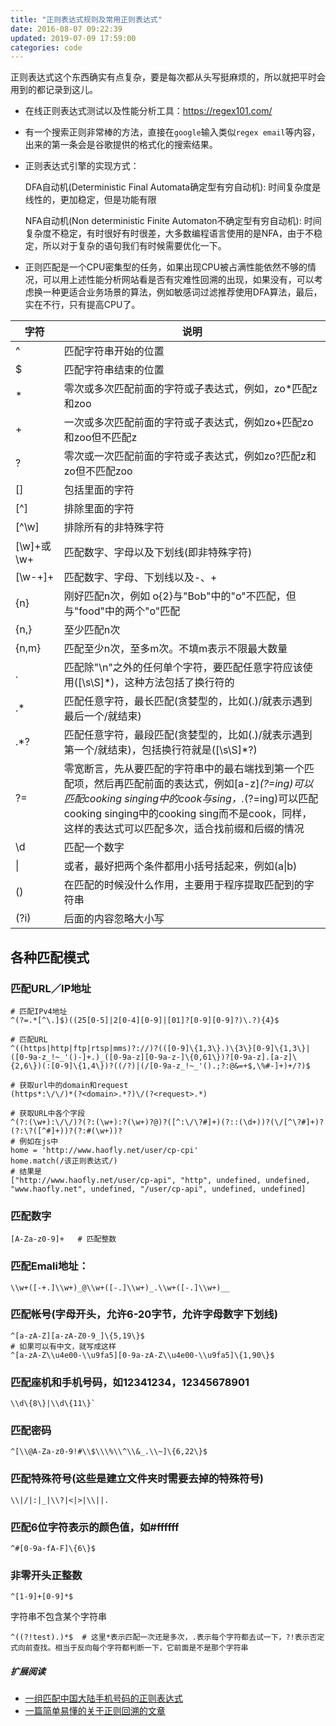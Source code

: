 ```yaml
---
title: "正则表达式规则及常用正则表达式"
date: 2016-08-07 09:22:39
updated: 2019-07-09 17:59:00
categories: code
---
```

正则表达式这个东西确实有点复杂，要是每次都从头写挺麻烦的，所以就把平时会用到的都记录到这儿。

- 在线正则表达式测试以及性能分析工具：https://regex101.com/

- 有一个搜索正则非常棒的方法，直接在`google`输入类似`regex email`等内容，出来的第一条会是谷歌提供的格式化的搜索结果。

- 正则表达式引擎的实现方式：

  DFA自动机(Deterministic Final Automata确定型有穷自动机): 时间复杂度是线性的，更加稳定，但是功能有限

  NFA自动机(Non deterministic Finite Automaton不确定型有穷自动机): 时间复杂度不稳定，有时很好有时很差，大多数编程语言使用的是NFA，由于不稳定，所以对于复杂的语句我们有时候需要优化一下。

- 正则匹配是一个CPU密集型的任务，如果出现CPU被占满性能依然不够的情况，可以用上述性能分析网站看是否有灾难性回溯的出现，如果没有，可以考虑换一种更适合业务场景的算法，例如敏感词过滤推荐使用DFA算法，最后，实在不行，只有提高CPU了。

| 字符       | 说明                                                         |
| ---------- | ------------------------------------------------------------ |
| ^          | 匹配字符串开始的位置                                         |
| $          | 匹配字符串结束的位置                                         |
| *          | 零次或多次匹配前面的字符或子表达式，例如，zo*匹配z和zoo      |
| +          | 一次或多次匹配前面的字符或子表达式，例如zo+匹配zo和zoo但不匹配z |
| ?          | 零次或一次匹配前面的字符或子表达式，例如zo?匹配z和zo但不匹配zoo |
| []         | 包括里面的字符                                               |
| [^]        | 排除里面的字符                                               |
| [^\w]      | 排除所有的非特殊字符                                         |
| [\w]+或\w+ | 匹配数字、字母以及下划线(即非特殊字符)                       |
| [\w-+]+    | 匹配数字、字母、下划线以及-、+                               |
| \{n\}      | 刚好匹配n次，例如 o\{2\}与"Bob"中的"o"不匹配，但与"food"中的两个"o"匹配 |
| \{n,\}     | 至少匹配n次                                                  |
| \{n,m\}    | 匹配至少n次，至多m次。不填m表示不限最大数量                  |
| .          | 匹配除"\\n"之外的任何单个字符，要匹配任意字符应该使用([\s\S]*)，这种方法包括了换行符的 |
| .*         | 匹配任意字符，最长匹配(贪婪型的，比如(.)/就表示遇到最后一个/就结束) |
| .*?        | 匹配任意字符，最段匹配(贪婪型的，比如(.)/就表示遇到第一个/就结束)，包括换行符就是([\s\S]*?) |
| ?=         | 零宽断言，先从要匹配的字符串中的最右端找到第一个匹配项，然后再匹配前面的表达式，例如[a-z]*(?=ing)可以匹配cooking singing中的cook与sing，.*(?=ing)可以匹配cooking singing中的cooking sing而不是cook，同样，这样的表达式可以匹配多次，适合找前缀和后缀的情况 |
| \d         | 匹配一个数字                                                 |
| \|         | 或者，最好把两个条件都用小括号括起来，例如(a\|b)             |
| ()         | 在匹配的时候没什么作用，主要用于程序提取匹配到的字符串       |
| (?i)       | 后面的内容忽略大小写                                         |

<!--more-->

## 各种匹配模式

### 匹配URL／IP地址

```shell
# 匹配IPv4地址
^(?=.*[^\.]$)((25[0-5]|2[0-4][0-9]|[01]?[0-9][0-9]?)\.?){4}$

# 匹配URL
^((https|http|ftp|rtsp|mms)?://)?(([0-9]\{1,3\}.)\{3\}[0-9]\{1,3\}|([0-9a-z_!~_'()-]+.)_([0-9a-z][0-9a-z-]\{0,61\})?[0-9a-z].[a-z]\{2,6\})(:[0-9]\{1,4\})?((/?)|(/[0-9a-z_!~_'().;?:@&=+$,\%#-]+)+/?)$

# 获取url中的domain和request
(https*:\/\/)*(?<domain>.*?)\/(?<request>.*)

# 获取URL中各个字段
^(?:(\w+):\/\/)?(?:(\w+):?(\w+)?@)?([^:\/\?#]+)(?::(\d+))?(\/[^\?#]+)?(?:\?([^#]+))?(?:#(\w+))?
# 例如在js中
home = 'http://www.haofly.net/user/cp-cpi'
home.match(/该正则表达式/)
# 结果是
["http://www.haofly.net/user/cp-api", "http", undefined, undefined, "www.haofly.net", undefined, "/user/cp-api", undefined, undefined]
```

### 匹配数字

	[A-Za-z0-9]+   # 匹配整数

### 匹配Emali地址：
	\\w+([-+.]\\w+)_@\\w+([-.]\\w+)_.\\w+([-.]\\w+)__

### 匹配帐号(字母开头，允许6-20字节，允许字母数字下划线)
	^[a-zA-Z][a-zA-Z0-9_]\{5,19\}$
	# 如果可以有中文，就写成这样
	^[a-zA-Z\\u4e00-\\u9fa5][0-9a-zA-Z\\u4e00-\\u9fa5]\{1,90\}$

### 匹配座机和手机号码，如12341234，12345678901
	\\d\{8\}|\\d\{11\}`

### 匹配密码
	^[\\@A-Za-z0-9!#\\$\\\%\\^\\&_.\\~]\{6,22\}$
### 匹配特殊符号(这些是建立文件夹时需要去掉的特殊符号)
	\\|/|:|_|\\?|<|>|\\||.

### 匹配6位字符表示的颜色值，如#ffffff
	^#[0-9a-fA-F]\{6\}$

### 非零开头正整数
	^[1-9]+[0-9]*$
字符串不包含某个字符串

```shell
^((?!test).)*$	# 这里*表示匹配一次还是多次，.表示每个字符都去试一下，?!表示否定式向前查找。相当于反向每个字符都判断一下，它前面是不是那个字符串
```

##### 扩展阅读

- [一组匹配中国大陆手机号码的正则表达式](<https://github.com/VincentSit/ChinaMobilePhoneNumberRegex>)
- [一篇简单易懂的关于正则回溯的文章](https://mp.weixin.qq.com/s?__biz=MzA4MjIyNTY0MQ==&mid=2647738965&idx=1&sn=61706e46fc7cf175ebc17fe5472f9f95&scene=21#wechat_redirect)